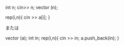 int n;
cin>> n;
vector<int> (n);

rep(i,n){
    cin >> a[i];
}

または

vector<int> (a);
int in;
rep(i,n){
    cin >> in;
    a.push_back(in); 
}